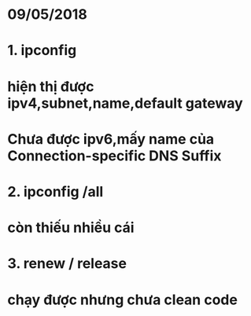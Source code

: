# 09/05/2018
# 1. ipconfig
# hiện thị được ipv4,subnet,name,default gateway
# Chưa được ipv6,mấy name của Connection-specific DNS Suffix
# 2. ipconfig /all
# còn thiếu nhiều cái
# 3. renew / release
# chạy được nhưng chưa clean code
